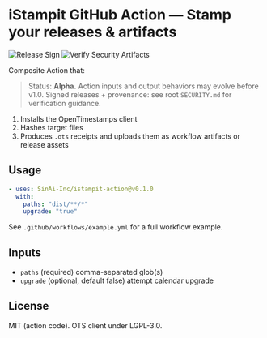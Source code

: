 # iStampit GitHub Action — Stamp your releases & artifacts

![Release Sign](https://github.com/SinAi-Inc/istampit-io/actions/workflows/release-sign.yml/badge.svg)
![Verify Security Artifacts](https://github.com/SinAi-Inc/istampit-io/actions/workflows/verify-security-artifacts.yml/badge.svg)

Composite Action that:

> Status: **Alpha.** Action inputs and output behaviors may evolve before v1.0. Signed releases + provenance: see root `SECURITY.md` for verification guidance.

1. Installs the OpenTimestamps client
2. Hashes target files
3. Produces `.ots` receipts and uploads them as workflow artifacts or release assets

## Usage

```yaml
- uses: SinAi-Inc/istampit-action@v0.1.0
  with:
    paths: "dist/**/*"
    upgrade: "true"
```

See `.github/workflows/example.yml` for a full workflow example.

## Inputs

- `paths` (required) comma-separated glob(s)
- `upgrade` (optional, default false) attempt calendar upgrade

## License

MIT (action code). OTS client under LGPL-3.0.
